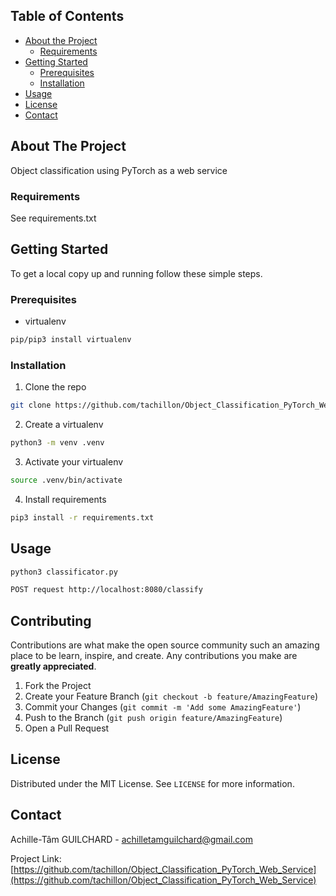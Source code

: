 <!-- TABLE OF CONTENTS -->
## Table of Contents

* [About the Project](#about-the-project)
  * [Requirements](#built-with)
* [Getting Started](#getting-started)
  * [Prerequisites](#prerequisites)
  * [Installation](#installation)
* [Usage](#usage)
* [License](#license)
* [Contact](#contact)

<!-- ABOUT THE PROJECT -->
## About The Project
Object classification using PyTorch as a web service

### Requirements
See requirements.txt

<!-- GETTING STARTED -->
## Getting Started

To get a local copy up and running follow these simple steps.

### Prerequisites

* virtualenv
```sh
pip/pip3 install virtualenv
```

### Installation
 
1. Clone the repo
```sh
git clone https://github.com/tachillon/Object_Classification_PyTorch_Web_Service
```
2. Create a virtualenv
```sh
python3 -m venv .venv
```
3. Activate your virtualenv
```sh
source .venv/bin/activate
```
4. Install requirements
```sh
pip3 install -r requirements.txt
```

<!-- USAGE EXAMPLES -->
## Usage

```sh
python3 classificator.py
```

```sh
POST request http://localhost:8080/classify
```
<!-- CONTRIBUTING -->
## Contributing

Contributions are what make the open source community such an amazing place to be learn, inspire, and create. Any contributions you make are **greatly appreciated**.

1. Fork the Project
2. Create your Feature Branch (`git checkout -b feature/AmazingFeature`)
3. Commit your Changes (`git commit -m 'Add some AmazingFeature'`)
4. Push to the Branch (`git push origin feature/AmazingFeature`)
5. Open a Pull Request

<!-- LICENSE -->
## License

Distributed under the MIT License. See `LICENSE` for more information.

<!-- CONTACT -->
## Contact

Achille-Tâm GUILCHARD - achilletamguilchard@gmail.com

Project Link: [https://github.com/tachillon/Object_Classification_PyTorch_Web_Service](https://github.com/tachillon/Object_Classification_PyTorch_Web_Service)
